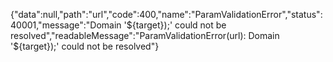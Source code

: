 {"data":null,"path":"url","code":400,"name":"ParamValidationError","status":40001,"message":"Domain '${target});' could not be resolved","readableMessage":"ParamValidationError(url): Domain '${target});' could not be resolved"}